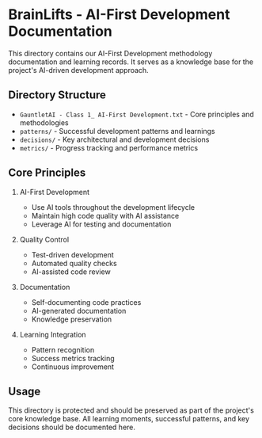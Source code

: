 # BrainLifts - AI-First Development Documentation

This directory contains our AI-First Development methodology documentation and learning records. It serves as a knowledge base for the project's AI-driven development approach.

## Directory Structure

- `GauntletAI - Class 1_ AI-First Development.txt` - Core principles and methodologies
- `patterns/` - Successful development patterns and learnings
- `decisions/` - Key architectural and development decisions
- `metrics/` - Progress tracking and performance metrics

## Core Principles

1. AI-First Development
   - Use AI tools throughout the development lifecycle
   - Maintain high code quality with AI assistance
   - Leverage AI for testing and documentation

2. Quality Control
   - Test-driven development
   - Automated quality checks
   - AI-assisted code review

3. Documentation
   - Self-documenting code practices
   - AI-generated documentation
   - Knowledge preservation

4. Learning Integration
   - Pattern recognition
   - Success metrics tracking
   - Continuous improvement

## Usage

This directory is protected and should be preserved as part of the project's core knowledge base. All learning moments, successful patterns, and key decisions should be documented here. 